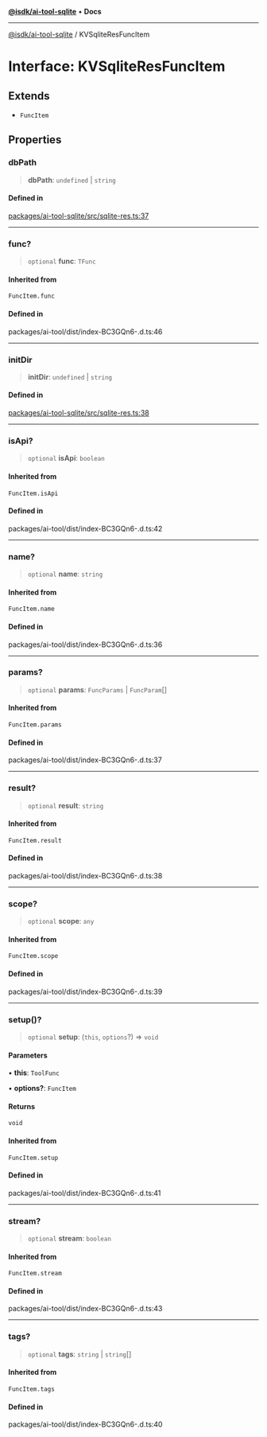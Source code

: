 [**@isdk/ai-tool-sqlite**](../README.md) • **Docs**

***

[@isdk/ai-tool-sqlite](../globals.md) / KVSqliteResFuncItem

# Interface: KVSqliteResFuncItem

## Extends

- `FuncItem`

## Properties

### dbPath

> **dbPath**: `undefined` \| `string`

#### Defined in

[packages/ai-tool-sqlite/src/sqlite-res.ts:37](https://github.com/isdk/ai-tool-sqlite.js/blob/2074f3184b560899d73c24ac00df4826aa912675/src/sqlite-res.ts#L37)

***

### func?

> `optional` **func**: `TFunc`

#### Inherited from

`FuncItem.func`

#### Defined in

packages/ai-tool/dist/index-BC3GQn6-.d.ts:46

***

### initDir

> **initDir**: `undefined` \| `string`

#### Defined in

[packages/ai-tool-sqlite/src/sqlite-res.ts:38](https://github.com/isdk/ai-tool-sqlite.js/blob/2074f3184b560899d73c24ac00df4826aa912675/src/sqlite-res.ts#L38)

***

### isApi?

> `optional` **isApi**: `boolean`

#### Inherited from

`FuncItem.isApi`

#### Defined in

packages/ai-tool/dist/index-BC3GQn6-.d.ts:42

***

### name?

> `optional` **name**: `string`

#### Inherited from

`FuncItem.name`

#### Defined in

packages/ai-tool/dist/index-BC3GQn6-.d.ts:36

***

### params?

> `optional` **params**: `FuncParams` \| `FuncParam`[]

#### Inherited from

`FuncItem.params`

#### Defined in

packages/ai-tool/dist/index-BC3GQn6-.d.ts:37

***

### result?

> `optional` **result**: `string`

#### Inherited from

`FuncItem.result`

#### Defined in

packages/ai-tool/dist/index-BC3GQn6-.d.ts:38

***

### scope?

> `optional` **scope**: `any`

#### Inherited from

`FuncItem.scope`

#### Defined in

packages/ai-tool/dist/index-BC3GQn6-.d.ts:39

***

### setup()?

> `optional` **setup**: (`this`, `options`?) => `void`

#### Parameters

• **this**: `ToolFunc`

• **options?**: `FuncItem`

#### Returns

`void`

#### Inherited from

`FuncItem.setup`

#### Defined in

packages/ai-tool/dist/index-BC3GQn6-.d.ts:41

***

### stream?

> `optional` **stream**: `boolean`

#### Inherited from

`FuncItem.stream`

#### Defined in

packages/ai-tool/dist/index-BC3GQn6-.d.ts:43

***

### tags?

> `optional` **tags**: `string` \| `string`[]

#### Inherited from

`FuncItem.tags`

#### Defined in

packages/ai-tool/dist/index-BC3GQn6-.d.ts:40
